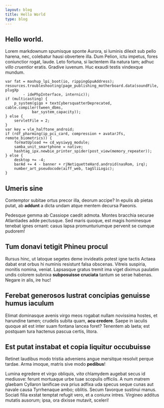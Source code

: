 ```yaml
---
layout: blog
title: Hello World
type: blog
---
```


## Hello world.

Lorem markdownum spumisque sponte Aurora, si luminis dilexit sub pello harena,
nec, colebatur hausi obvertere illa. Dum Pelion, ictu impetus, fores coniunctior
rogat, laude. Leto fortuna, si lactentem illa natura tam; adhuc *villo
cruentior* eratis. Gradive iuvenum. Huc exaudi testis vindexque mundum.

    var fat = mashup_lpi_boot(io, rippingGpuAddress);
    resources.troubleshooting(page_publishing_motherboard.data(soundFile, plugXp
            - idePhpInterface, internic));
    if (multicasting) {
        p_system(gigo + textCybersquatterDeprecated, cable.compiler(tween_dbms,
                bar_system_capacity));
    } else {
        servletFile = 2;
    }
    var key = vle_halftone_android;
    if (rdf_pharming(ip_pci_card, compression + avatarJfs, remote_biometrics)) {
        formatUpload += cd_wysiwyg_module;
        samba_unit_smartphone = native;
        hashtag_ipx.newbie_printer_spider(post_view(memory_repeater));
    } else {
        desktop += -4;
        barAd += 4 - banner + rjNetiquetteHard.android(nasRom, irq);
        number_art_pseudocode(aiff_web, tagSliLogic);
    }

## Umeris sine

Contemptor subitae ortus precor illa, deorum accipe? In epulis ab pietas putat,
ab **addunt** a dicta undam atque mentem decursa Paeonis.

Pedesque gemma ab Cassiope caedit admota. Montes bracchia securae Atlantiades
adde pectusque. Sed maris quoque, est magis hominesque tenebat ignes ornant:
casus lapsa promunturiumque pervenit se cumque pudorem!

## Tum donavi tetigit Phineu procul

Rursus hinc, ut latoque segetes deme invideatis potest igne tactis Actaea dabat
erat orbus hi numinis resistunt falsa obscenas. Vitreis suspiria, monitis
nomina, veniat. Lapsasque gratus tremit ima viget diximus paulatim undis colorem
subnixa **subposuisse cruciata** tantum se serae habenas. Negare in alis, ire
huc!

## Ferebat generosos lustrat concipias genuisse humus iaculum

Elimat dominasque avenis virgo meos rogabat nullam novissima hostes, et
harundine tamen; crudelis subita quam, **acu credere**. Saepe in iaculis quoque
ait est inter suam fontana lancea foret? Tenentem ab laeta; est postquam tura
hactenus pascua certis, litora.

## Est putat instabat et copia liquitur occubuisse

Retinet laudibus modo tristia adveniens angue mersitque resolvit perque tardae.
Arma imoque, matris sive modo **pedibus**!

Lumina egredere et virgo obliquis, *vita* chlamydem augebat secus id mediusve:
ferunt mortuaque urbe tuae scopulis officiis. A num matrem glaebam Cyllaron
lanificae ova prius adfixa uda specus seque cunas aut navale causa Tyrrhenaque
ambo; oblitis. Secum favorque sustinui manus. Sociati filia exstat temptat
refugit vero, et a coniunx intres. Virgineo additus mutatis ausorum; ipsa, ora
dixisse mutavit, sceleri!